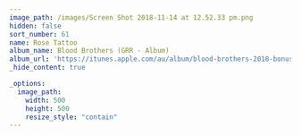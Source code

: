 ```yaml
---
image_path: /images/Screen Shot 2018-11-14 at 12.52.33 pm.png
hidden: false
sort_number: 61
name: Rose Tattoo
album_name: Blood Brothers (GRR - Album)
album_url: 'https://itunes.apple.com/au/album/blood-brothers-2018-bonus-reissue/1353749186'
_hide_content: true

_options:
  image_path:
    width: 500
    height: 500
    resize_style: "contain"
---
```


